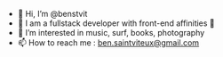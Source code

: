 - 👋 Hi, I’m @benstvit
- 🌱 I am a fullstack developer with front-end affinities 💄
- 👀 I’m interested in music, surf, books, photography
- 📫 How to reach me : ben.saintviteux@gmail.com

<!---
benstvit/benstvit is a ✨ special ✨ repository because its `README.md` (this file) appears on your GitHub profile.
You can click the Preview link to take a look at your changes.
--->
